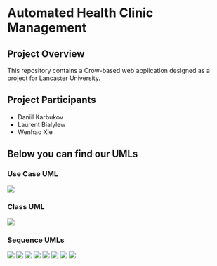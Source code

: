 # Automated Health Clinic Management

## Project Overview

This repository contains a Crow-based web application designed as a project for Lancaster University.

## Project Participants
* Daniil Karbukov
* Laurent Bialylew
* Wenhao Xie

## Below you can find our UMLs

### Use Case UML

![](https://github.com/LegendaryLoona/AHCM_Lancaster/blob/main/UMLs/Class%20Diagram.png)

### Class UML

![](https://github.com/LegendaryLoona/AHCM_Lancaster/blob/main/UMLs/Use%20Case%20Diagram.png)

### Sequence UMLs

![](https://github.com/LegendaryLoona/AHCM_Lancaster/blob/main/UMLs/Sequence%20Diagram%20for%20registering%20patients.png)
![](https://github.com/LegendaryLoona/AHCM_Lancaster/blob/main/UMLs/Sequence%20Diagram%20for%20creating%20a%20doctor's%20profile.png)
![](https://github.com/LegendaryLoona/AHCM_Lancaster/blob/main/UMLs/Sequence%20Diagram%20for%20booking%20an%20appointment.png)
![](https://github.com/LegendaryLoona/AHCM_Lancaster/blob/main/UMLs/Sequence%20Diagram%20for%20viewing%20list%20of%20appointments.png)
![](https://github.com/LegendaryLoona/AHCM_Lancaster/blob/main/UMLs/Sequence%20Diagram%20for%20managing%20profiles%20or%20appointments.png)
![](https://github.com/LegendaryLoona/AHCM_Lancaster/blob/main/UMLs/Sequence%20Diagram%20for%20updating%20medical%20history.png)
![](https://github.com/LegendaryLoona/AHCM_Lancaster/blob/main/UMLs/Sequence%20Diagram%20for%20retrieving%20patient's%20medical%20history.png)
![](https://github.com/LegendaryLoona/AHCM_Lancaster/blob/main/UMLs/Sequence%20Diagram%20for%20recording%20prescriptions.png)
